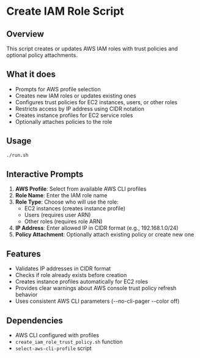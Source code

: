 # Create IAM Role Script

## Overview
This script creates or updates AWS IAM roles with trust policies and optional policy attachments.

## What it does
- Prompts for AWS profile selection
- Creates new IAM roles or updates existing ones
- Configures trust policies for EC2 instances, users, or other roles
- Restricts access by IP address using CIDR notation
- Creates instance profiles for EC2 service roles
- Optionally attaches policies to the role

## Usage
```bash
./run.sh
```

## Interactive Prompts
1. **AWS Profile**: Select from available AWS CLI profiles
2. **Role Name**: Enter the IAM role name
3. **Role Type**: Choose who will use the role:
   - EC2 instances (creates instance profile)
   - Users (requires user ARN)
   - Other roles (requires role ARN)
4. **IP Address**: Enter allowed IP in CIDR format (e.g., 192.168.1.0/24)
5. **Policy Attachment**: Optionally attach existing policy or create new one

## Features
- Validates IP addresses in CIDR format
- Checks if role already exists before creation
- Creates instance profiles automatically for EC2 roles
- Provides clear warnings about AWS console trust policy refresh behavior
- Uses consistent AWS CLI parameters (--no-cli-pager --color off)

## Dependencies
- AWS CLI configured with profiles
- `create_iam_role_trust_policy.sh` function
- `select-aws-cli-profile` script
